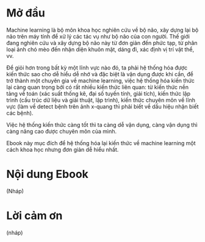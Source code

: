 Mở đầu
======

Machine learning là bộ môn khoa học nghiên cứu về bộ não, xây dựng lại bộ não trên máy tính để xử lý các tác vụ như bộ não của con người. Thế giới đang nghiên cứu và xây dựng bộ não này từ đơn giản đến phức tạp, từ phân loại ảnh chó mèo đến nhận diện khuôn mặt, dáng đi, xác định vị trí vật thể, vv.

Để giỏi hơn trong bất kỳ một lĩnh vực nào đó, ta phải hệ thống hóa được kiến thức sao cho dễ hiểu dễ nhớ và đặc biệt là vận dụng được khi cần, để trở thành một chuyên gia về machine learning, việc hệ thống hóa kiến thức lại càng quan trọng bởi có rất nhiều kiến thức liên quan: từ kiến thức nền tảng về toán (xác suất thống kê, đại số tuyến tính, giải tích), kiến thức lập trình (cấu trúc dữ liệu và giải thuật, lập trình), kiến thức chuyên môn về lĩnh vực (làm về detect bệnh trên ảnh x-quang thì phải biết về dấu hiệu nhận biết các bệnh). 

Việc hệ thống kiến thức càng tốt thì ta càng dễ vận dụng, càng vận dụng thì càng nâng cao được chuyên môn của mình.

Ebook này mục đích để hệ thống hóa lại kiến thức về machine learning một cách khoa học nhưng đơn giản dễ hiểu nhất.

# Nội dung Ebook
(Nháp)

# Lời cảm ơn
(nháp)
